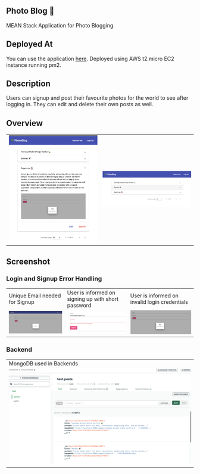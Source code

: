 

## Photo Blog 🦚
MEAN Stack Application for Photo Blogging.

## Deployed At
You can use the application [here](http://54.165.160.177:3000/photoblog/). Deployed using AWS t2.micro EC2 instance running pm2. 

## Description
Users can signup and post their favourite photos for the world to see after logging in. They can edit and delete their own posts as well. 

## Overview
<table>
  <tr>
    <td><img src="pic/viewPost.png" width="500"></td>
    <td><img src="pic/viewPostList.png" width="500"></td>
  </tr>
</table>



## Screenshot
### Login and Signup Error Handling

<table>
  <tr>
    <td>Unique Email needed for Signup</td>
    <td>User is informed on signing up with short password</td>
    <td>User is informed on invalid login credentials</td>
  </tr>
  <tr>
    <td><img src="pic/emailTaken.png">  </td>
    <td>  <img src="pic/invalidPass.png"> </td>
    <td> <img src="pic/invalidLogin.png"> </td>
  </tr>
 </table>

### Backend

<table>
  <tr>
    <td>MongoDB used in Backends</td>
  </tr>
  <tr>
    <td><img src="pic/backend.png">   </td>
  </tr>
 </table>
  
